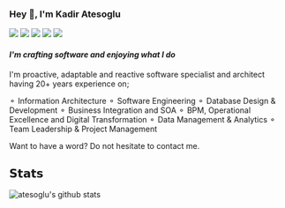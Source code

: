 ### Hey 👋, I'm Kadir Atesoglu

[![](https://vistr.dev/badge?repo=atesoglu.resume&corners=square)](https://github.com/Elfocrash/vistr.dev)
[![](https://img.shields.io/badge/-@kadiratesoglu-%231DA1F2?style=flat-square&logo=twitter&logoColor=ffffff)](https://twitter.com/kadiratesoglu)
[![](https://img.shields.io/badge/-@atesoglu-%23181717?style=flat-square&logo=github)](https://github.com/atesoglu)
[![](https://img.shields.io/badge/-Kadir%20Atesoglu-blue?style=flat-square&logo=Linkedin&logoColor=white&link=https://www.linkedin.com/in/kadir-atesoglu/)](https://www.linkedin.com/in/kadir-atesoglu/)
[![](https://img.shields.io/website?color=0ab9e6&style=flat-square&up_message=atesoglu.me&url=https%3A%2F%2Fatesoglu.me)](https://atesoglu.me)

#### *I'm crafting software and enjoying what I do*
I'm proactive, adaptable and reactive software specialist and architect having 20+ years experience on;

⚬ Information Architecture
⚬ Software Engineering
⚬ Database Design & Development
⚬ Business Integration and SOA
⚬ BPM, Operational Excellence and Digital Transformation
⚬ Data Management & Analytics
⚬ Team Leadership & Project Management

Want to have a word? Do not hesitate to contact me.

## 𝗦𝘁𝗮𝘁𝘀

![atesoglu's github stats](https://github-readme-stats.vercel.app/api?username=atesoglu&show_icons=true)
